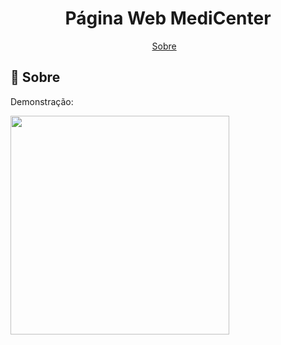
<h1 align="center">Página Web MediCenter</h1>


<p align="center">
  <a href="#sobre">Sobre</a>&nbsp;&nbsp;&nbsp;
</p>


## 📖 Sobre

Demonstração:

<div>
  <img height="350" src="https://raw.githubusercontent.com/devmayara/medicenter/main/assets/images/720p_.gif" style="max-width:100%;"/>
</div>

